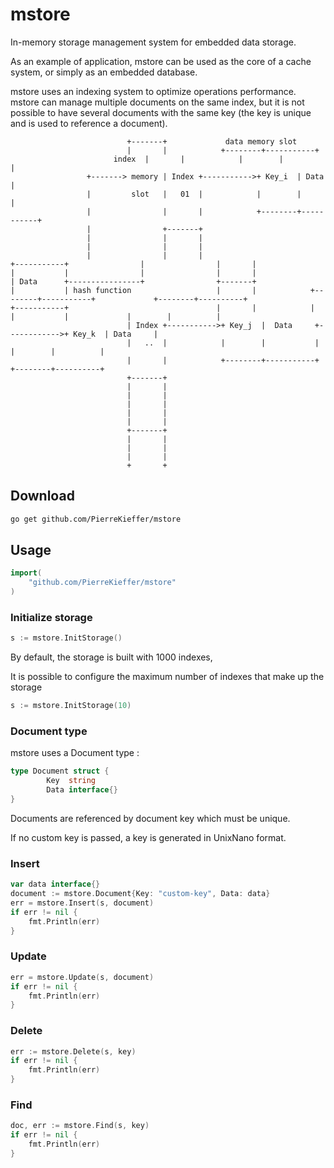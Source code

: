 # mstore 
In-memory storage management system for embedded data storage.

As an example of application, mstore can be used as the core of a cache system, or simply as an embedded database.

mstore uses an indexing system to optimize operations performance.
mstore can manage multiple documents on the same index, but it is not possible to have several documents with the same key (the key is unique and is used to reference a document).


						      +-------+             data memory slot
						      |       |            +--------+-----------+
					       index  |       |            |        |           |
				     +-------> memory | Index +----------->+ Key_i  | Data      |
				     |         slot   |   01  |            |        |           |
				     |                |       |            +--------+-----------+
				     |                +-------+
				     |                |       |
				     |                |       |
				     |                |       |
	+-----------+                |                |       |
	|           |                |                |       |
	| Data      +----------------+                +-------+
	|           | hash function                   |       |            +--------+-----------+             +--------+----------+
	+-----------+                                 |       |            |        |           |             |        |          |
						      | Index +----------->+ Key_j  |  Data     +------------>+ Key_k  | Data     |
						      |   ..  |            |        |           |             |        |          |
						      |       |            +--------+-----------+             +--------+----------+
						      +-------+
						      |       |
						      |       |
						      |       |
						      |       |
						      |       |
						      +-------+
						      |       |
						      |       |
						      |       |
						      +       +


## Download
```bash 
go get github.com/PierreKieffer/mstore
```
## Usage 

```go
import(
	"github.com/PierreKieffer/mstore"
)
```
### Initialize storage 

```go 
s := mstore.InitStorage()
```
By default, the storage is built with 1000 indexes,

It is possible to configure the maximum number of indexes that make up the storage

```go
s := mstore.InitStorage(10)
```

### Document type 
mstore uses a Document type : 

``` go 
type Document struct {
        Key  string
        Data interface{}
}
```
Documents are referenced by document key which must be unique.

If no custom key is passed, a key is generated in UnixNano format.

### Insert  

```go
var data interface{} 
document := mstore.Document{Key: "custom-key", Data: data}
err = mstore.Insert(s, document)
if err != nil {
	fmt.Println(err)
}
```

### Update 

```go
err = mstore.Update(s, document)
if err != nil {
	fmt.Println(err)
}
```

### Delete 

```go
err := mstore.Delete(s, key)
if err != nil {
	fmt.Println(err)
}
```

### Find 

```go
doc, err := mstore.Find(s, key)
if err != nil {
	fmt.Println(err)
}
```





